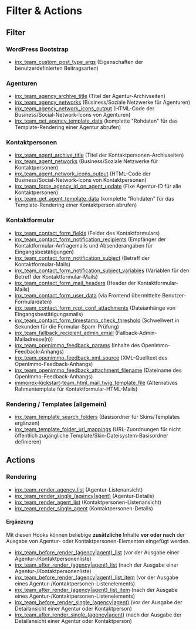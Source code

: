 # Filter & Actions

## Filter

### WordPress Bootstrap

- [inx_team_custom_post_type_args](filter-inx-team-custom-post-type-args) (Eigenschaften der benutzerdefinierten Beitragsarten)

### Agenturen

- [inx_team_agency_archive_title](filter-inx-team-agency-archive-title) (Titel der Agentur-Archivseiten)
- [inx_team_agency_networks](filter-inx-team-agency-networks) (Business/Soziale Netzwerke für Agenturen)
- [inx_team_agency_network_icons_output](filter-inx-team-agency-network-icons-output) (HTML-Code der Business/Social-Network-Icons von Agenturen)
- [inx_team_get_agency_template_data](filter-inx-team-get-agency-template-data) (komplette "Rohdaten" für das Template-Rendering einer Agentur abrufen)

### Kontaktpersonen

- [inx_team_agent_archive_title](filter-inx-team-agent-archive-title) (Titel der Kontaktpersonen-Archivseiten)
- [inx_team_agent_networks](filter-inx-team-agent-networks) (Business/Soziale Netzwerke für Kontaktpersonen)
- [inx_team_agent_network_icons_output](filter-inx-team-agent-network-icons-output) (HTML-Code der Business/Social-Network-Icons von Kontaktpersonen)
- [inx_team_force_agency_id_on_agent_update](filter-inx-team-force-agency-id-on-agent-update) (Fixe Agentur-ID für alle Kontaktpersonen)
- [inx_team_get_agent_template_data](filter-inx-team-get-agent-template-data) (komplette "Rohdaten" für das Template-Rendering einer Kontaktperson abrufen)

### Kontaktformular

- [inx_team_contact_form_fields](filter-inx-team-contact-form-fields) (Felder des Kontaktformulars)
- [inx_team_contact_form_notification_recipients](filter-inx-team-contact-form-notification-recipients) (Empfänger der Kontaktformular-Anfragemails und Absenderangaben für Eingangsbestätigungen)
- [inx_team_contact_form_notification_subject](filter-inx-team-contact-form-notification-subject) (Betreff der Kontaktformular-Mails)
- [inx_team_contact_form_notification_subject_variables](filter-inx-team-contact-form-notification-subject-variables) (Variablen für den Betreff der Kontaktformular-Mails)
- [inx_team_contact_form_mail_headers](filter-inx-team-contact-form-mail-headers) (Header der Kontaktformular-Mails)
- [inx_team_contact_form_user_data](filter-inx-team-contact-form-user-data) (via Frontend übermittelte Benutzer-Formulardaten)
- [inx_team_contact_form_rcpt_conf_attachments](filter-inx-team-contact-form-rcpt-conf-attachments) (Dateianhänge von Eingangsbestätigungsmails)
- [inx_team_contact_form_timestamp_check_threshold](filter-inx-team-contact-form-timestamp-check-threshold) (Schwellwert in Sekunden für die Formular-Spam-Prüfung)
- [inx_team_fallback_recipient_admin_email](filter-inx-team-fallback-recipient-admin-email) (Fallback-Admin-Mailadresse(n))
- [inx_team_openimmo_feedback_params](filter-inx-team-openimmo-feedback-params) (Inhalte des OpenImmo-Feedback-Anhangs)
- [inx_team_openimmo_feedback_xml_source](filter-inx-team-openimmo-feedback-xml-source) (XML-Quelltext des OpenImmo-Feedback-Anhangs)
- [inx_team_openimmo_feedback_attachment_filename](filter-inx-team-openimmo-feedback-attachment-filename) (Dateiname des OpenImmo-Feedback-Anhangs)
- [immonex-kickstart-team_html_mail_twig_template_file](immonex-kickstart-team-html-mail-twig-template-file) (Alternatives Rahmentemplate für Kontaktformular-HTML-Mails)

### Rendering / Templates (allgemein)

- [inx_team_template_search_folders](filter-inx-team-template-search-folders) (Basisordner für Skins/Templates ergänzen)
- [inx_team_template_folder_url_mappings](filter-inx-team-template-folder-url-mappings) (URL-Zuordnungen für nicht öffentlich zugängliche Template/Skin-Dateisystem-Basisordner definieren)

## Actions

### Rendering

- [inx_team_render_agency_list](action-inx-team-render-agency-list) (Agentur-Listenansicht)
- [inx_team_render_single_(agency|agent)](action-inx-team-render-single-agency) (Agentur-Details)
- [inx_team_render_agent_list](action-inx-team-render-agent-list) (Kontaktpersonen-Listenansicht)
- [inx_team_render_single_agent](action-inx-team-render-single-agent) (Kontaktpersonen-Details)

#### Ergänzung

Mit diesen Hooks können beliebige **zusätzliche** Inhalte **vor oder nach** der Ausgabe von Agentur- oder Kontaktpersonen-Elementen eingefügt werden.

- [inx_team_before_render_(agency|agent)_list](action-inx-team-before-render-list) (vor der Ausgabe einer Agentur-/Kontaktpersonenliste)
- [inx_team_after_render_(agency|agent)_list](action-inx-team-after-render-list) (nach der Ausgabe einer Agentur-/Kontaktpersonenliste)
- [inx_team_before_render_(agency|agent)_list_item](action-inx-team-before-render-list-item) (vor der Ausgabe eines Agentur-/Kontaktpersonen-Listenelements)
- [inx_team_after_render_(agency|agent)_list_item](action-inx-team-after-render-list-item) (nach der Ausgabe eines Agentur-/Kontaktpersonen-Listenelements)
- [inx_team_before_render_single_(agency|agent)](action-inx-team-before-render-single) (vor der Ausgabe der Detailansicht einer Agentur oder Kontaktperson)
- [inx_team_after_render_single_(agency|agent)](action-inx-team-after-render-single) (nach der Ausgabe der Detailansicht einer Agentur oder Kontaktperson)